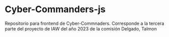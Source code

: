 # Cyber-Commanders-js
Repositorio para frontend de Cyber-Commnaders. Corresponde a la tercera parte del proyecto de IAW del año 2023 de la comisión Delgado, Talmon
